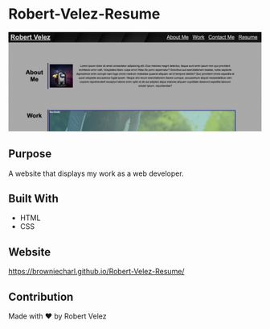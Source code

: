 # Robert-Velez-Resume
![](./assets/images/resume-screenshot.png)

## Purpose
A website that displays my work as a web developer.

## Built With
* HTML
* CSS

## Website
https://browniecharl.github.io/Robert-Velez-Resume/

## Contribution
Made with ❤️ by Robert Velez